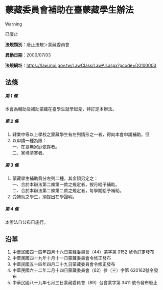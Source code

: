 # 蒙藏委員會補助在臺蒙藏學生辦法


> [!WARNING]
> 已廢止


**法規類別**：廢止法規＞蒙藏委員會

**異動日期**：2000/07/03  

**法規網址**：https://law.moj.gov.tw/LawClass/LawAll.aspx?pcode=D0100003



## 法條
##### 第 1 條
本會為輔助及補助蒙藏在臺學生就學起見，特訂定本辦法。

##### 第 2 條
1. 肄業中等以上學校之蒙藏學生有左列情形之一者，得向本會申請補助，但
1. 以申請一種為限：  
一、在臺無家庭依靠者。  
二、家境清寒者。

##### 第 3 條
1. 蒙藏學生補助費分左列二種，其金額另定之：  
一、合於本辦法第二條第一款之規定者，按月給予補助。  
二、合於本辦法第二條第二款之規定者，每學期給予補助。
1. 受補助之學生，須提出在學證明。

##### 第 4 條
本辦法自公布日施行。

## 沿革
1. 中華民國四十四年四月十六日蒙藏委員會（44）蒙字第 0152 號令訂定發布
1. 中華民國四十九年十月十一日蒙藏委員會令修正發布
1. 中華民國五十四年四月二十九日蒙藏委員會令修正發布
1. 中華民國六十二年二月十四日蒙藏委員會（62）參（三）字第 620162號令發布
1. 中華民國八十九年七月三日蒙藏委員會（89）台會蒙字第 3411 號令發布廢止
